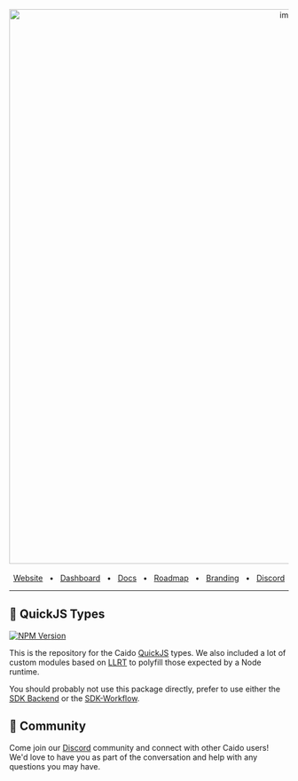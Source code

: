 <div align="center">
  <img width="1000" alt="image" src="https://user-images.githubusercontent.com/6225588/211916659-567751d1-0225-402b-9141-4145c18b0834.png">

  <br />
  <br />
  <a href="https://caido.io/">Website</a>
  <span>&nbsp;&nbsp;•&nbsp;&nbsp;</span>
  <a href="https://dashboard.caido.io/">Dashboard</a>
  <span>&nbsp;&nbsp;•&nbsp;&nbsp;</span>
  <a href="https://docs.caido.io/" target="_blank">Docs</a>
  <span>&nbsp;&nbsp;•&nbsp;&nbsp;</span>
  <a href="https://links.caido.io/roadmap">Roadmap</a>
  <span>&nbsp;&nbsp;•&nbsp;&nbsp;</span>
  <a href="https://github.com/caido/caido/tree/main/brand">Branding</a>
  <span>&nbsp;&nbsp;•&nbsp;&nbsp;</span>
  <a href="https://links.caido.io/www-discord" target="_blank">Discord</a>
  <br />
  <hr />
</div>

## 👋 QuickJS Types

[![NPM Version](https://img.shields.io/npm/v/@caido/quickjs-types?style=for-the-badge)](https://www.npmjs.com/package/@caido/quickjs-types)

This is the repository for the Caido [QuickJS](https://github.com/bellard/quickjs) types.
We also included a lot of custom modules based on [LLRT](https://github.com/awslabs/llrt/tree/main/llrt_modules) to polyfill those expected by a Node runtime.

You should probably not use this package directly, prefer to use either the [SDK Backend](https://github.com/caido/sdk-backend) or the [SDK-Workflow](https://github.com/caido/sdk-workflow).

## 💚 Community

Come join our [Discord](https://links.caido.io/www-discord) community and connect with other Caido users! We'd love to have you as part of the conversation and help with any questions you may have.
